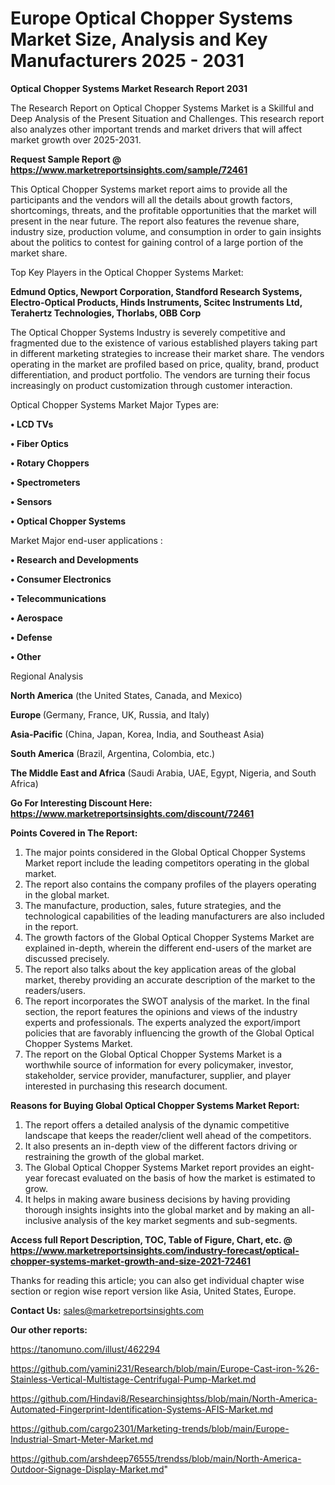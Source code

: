 # Europe Optical Chopper Systems Market Size, Analysis and Key Manufacturers 2025 - 2031

<strong>Optical Chopper Systems Market Research Report 2031</strong>

The Research Report on Optical Chopper Systems Market is a Skillful and Deep Analysis of the Present Situation and Challenges. This research report also analyzes other important trends and market drivers that will affect market growth over 2025-2031.

<strong>Request Sample Report @ <a href=https://www.marketreportsinsights.com/sample/72461>https://www.marketreportsinsights.com/sample/72461</a></strong>

This Optical Chopper Systems market report aims to provide all the participants and the vendors will all the details about growth factors, shortcomings, threats, and the profitable opportunities that the market will present in the near future. The report also features the revenue share, industry size, production volume, and consumption in order to gain insights about the politics to contest for gaining control of a large portion of the market share.

Top Key Players in the Optical Chopper Systems Market:

<strong>Edmund Optics, Newport Corporation, Standford Research Systems, Electro-Optical Products, Hinds Instruments, Scitec Instruments Ltd, Terahertz Technologies, Thorlabs, OBB Corp</strong>

The Optical Chopper Systems Industry is severely competitive and fragmented due to the existence of various established players taking part in different marketing strategies to increase their market share. The vendors operating in the market are profiled based on price, quality, brand, product differentiation, and product portfolio. The vendors are turning their focus increasingly on product customization through customer interaction.

Optical Chopper Systems Market Major Types are:

<strong>• LCD TVs

• Fiber Optics

• Rotary Choppers

• Spectrometers

• Sensors

• Optical Chopper Systems</strong>

Market Major end-user applications :

<strong>• Research and Developments

• Consumer Electronics

• Telecommunications

• Aerospace

• Defense

• Other</strong>

Regional Analysis

</u><strong><b>North America</b></strong> (the United States, Canada, and Mexico)

<strong><b>Europe </b></strong>(Germany, France, UK, Russia, and Italy)

<strong><b>Asia-Pacific</b></strong> (China, Japan, Korea, India, and Southeast Asia)

<strong><b>South America</b></strong> (Brazil, Argentina, Colombia, etc.)

<strong><b>The Middle East and Africa</b></strong> (Saudi Arabia, UAE, Egypt, Nigeria, and South Africa)

<strong>Go For Interesting Discount Here: <a href=https://www.marketreportsinsights.com/discount/72461>https://www.marketreportsinsights.com/discount/72461</a></strong>

<strong>Points Covered in The Report:</strong>
<ol>
  <li>The major points considered in the Global Optical Chopper Systems Market report include the leading competitors operating in the global market.</li>
  <li>The report also contains the company profiles of the players operating in the global market.</li>
  <li>The manufacture, production, sales, future strategies, and the technological capabilities of the leading manufacturers are also included in the report.</li>
  <li>The growth factors of the Global Optical Chopper Systems Market are explained in-depth, wherein the different end-users of the market are discussed precisely.</li>
  <li>The report also talks about the key application areas of the global market, thereby providing an accurate description of the market to the readers/users.</li>
  <li>The report incorporates the SWOT analysis of the market. In the final section, the report features the opinions and views of the industry experts and professionals. The experts analyzed the export/import policies that are favorably influencing the growth of the Global Optical Chopper Systems Market.</li>
  <li>The report on the Global Optical Chopper Systems Market is a worthwhile source of information for every policymaker, investor, stakeholder, service provider, manufacturer, supplier, and player interested in purchasing this research document.</li>
</ol>
<strong>Reasons for Buying Global Optical Chopper Systems Market Report:</strong>

<ol>
  <li>The report offers a detailed analysis of the dynamic competitive landscape that keeps the reader/client well ahead of the competitors.</li>
  <li>It also presents an in-depth view of the different factors driving or restraining the growth of the global market.</li>
  <li>The Global Optical Chopper Systems Market report provides an eight-year forecast evaluated on the basis of how the market is estimated to grow.</li>
  <li>It helps in making aware business decisions by having providing thorough insights insights into the global market and by making an all-inclusive analysis of the key market segments and sub-segments.</li>
</ol>
<strong>Access full Report Description, TOC, Table of Figure, Chart, etc. @ <a href=https://www.marketreportsinsights.com/industry-forecast/optical-chopper-systems-market-growth-and-size-2021-72461>https://www.marketreportsinsights.com/industry-forecast/optical-chopper-systems-market-growth-and-size-2021-72461</a></strong>


Thanks for reading this article; you can also get individual chapter wise section or region wise report version like Asia, United States, Europe.

<strong>Contact Us:</strong>
sales@marketreportsinsights.com

<strong>Our other reports:</strong>

<a href=https://tanomuno.com/illust/462294>https://tanomuno.com/illust/462294</a>

<a href=https://github.com/yamini231/Research/blob/main/Europe-Cast-iron-%26-Stainless-Vertical-Multistage-Centrifugal-Pump-Market.md>https://github.com/yamini231/Research/blob/main/Europe-Cast-iron-%26-Stainless-Vertical-Multistage-Centrifugal-Pump-Market.md</a>

<a href=https://github.com/Hindavi8/Researchinsightss/blob/main/North-America-Automated-Fingerprint-Identification-Systems-AFIS-Market.md>https://github.com/Hindavi8/Researchinsightss/blob/main/North-America-Automated-Fingerprint-Identification-Systems-AFIS-Market.md</a>

<a href=https://github.com/cargo2301/Marketing-trends/blob/main/Europe-Industrial-Smart-Meter-Market.md>https://github.com/cargo2301/Marketing-trends/blob/main/Europe-Industrial-Smart-Meter-Market.md</a>

<a href=https://github.com/arshdeep76555/trendss/blob/main/North-America-Outdoor-Signage-Display-Market.md>https://github.com/arshdeep76555/trendss/blob/main/North-America-Outdoor-Signage-Display-Market.md</a>"

